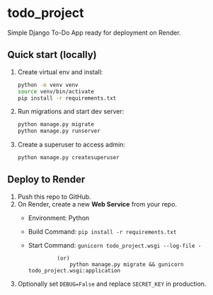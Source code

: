 # todo_project

Simple Django To-Do App ready for deployment on Render.

## Quick start (locally)

1. Create virtual env and install:
   ```bash
   python -m venv venv
   source venv/bin/activate
   pip install -r requirements.txt
   ```

2. Run migrations and start dev server:
   ```bash
   python manage.py migrate
   python manage.py runserver
   ```

3. Create a superuser to access admin:
   ```bash
   python manage.py createsuperuser
   ```

## Deploy to Render

1. Push this repo to GitHub.
2. On Render, create a new **Web Service** from your repo.
   - Environment: Python
   - Build Command: `pip install -r requirements.txt`
   - Start Command: `gunicorn todo_project.wsgi --log-file -`


                  (or)    
                      python manage.py migrate && gunicorn todo_project.wsgi:application

3. Optionally set `DEBUG=False` and replace `SECRET_KEY` in production.

